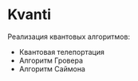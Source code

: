 # Kvanti

Реализация квантовых алгоритмов:
  - Квантовая телепортация
  - Алгоритм Гровера
  - Алгоритм Саймона
